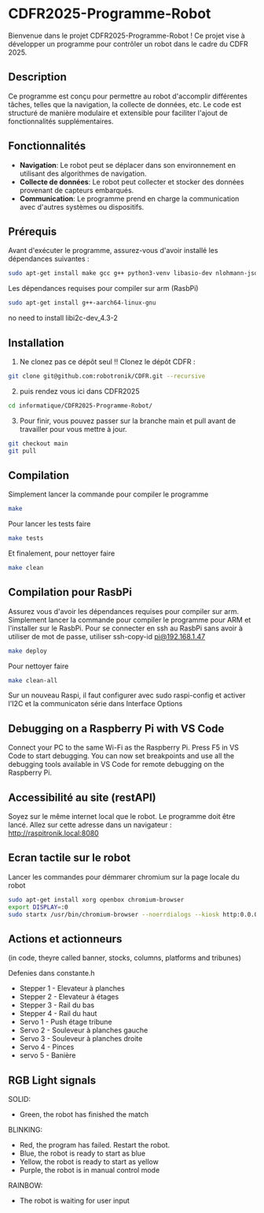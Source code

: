 # CDFR2025-Programme-Robot

Bienvenue dans le projet CDFR2025-Programme-Robot ! Ce projet vise à développer un programme pour contrôler un robot dans le cadre du CDFR 2025.

## Description

Ce programme est conçu pour permettre au robot d'accomplir différentes tâches, telles que la navigation, la collecte de données, etc. Le code est structuré de manière modulaire et extensible pour faciliter l'ajout de fonctionnalités supplémentaires.

## Fonctionnalités

- **Navigation**: Le robot peut se déplacer dans son environnement en utilisant des algorithmes de navigation.
- **Collecte de données**: Le robot peut collecter et stocker des données provenant de capteurs embarqués.
- **Communication**: Le programme prend en charge la communication avec d'autres systèmes ou dispositifs.

## Prérequis

Avant d'exécuter le programme, assurez-vous d'avoir installé les dépendances suivantes :

```bash
sudo apt-get install make gcc g++ python3-venv libasio-dev nlohmann-json3-dev
```

Les dépendances requises pour compiler sur arm (RasbPi)

```bash
sudo apt-get install g++-aarch64-linux-gnu
```
no need to install libi2c-dev_4.3-2

## Installation

1. Ne clonez pas ce dépôt seul !! Clonez le dépôt CDFR : 
```bash
git clone git@github.com:robotronik/CDFR.git --recursive
```
2. puis rendez vous ici dans CDFR2025

```bash
cd informatique/CDFR2025-Programme-Robot/ 
```
3. Pour finir, vous pouvez passer sur la branche main et pull avant de travailler pour vous mettre à jour.
```bash
git checkout main
git pull 
```

## Compilation

Simplement lancer la commande pour compiler le programme

```bash
make
```

Pour lancer les tests faire

```bash
make tests
```

Et finalement, pour nettoyer faire

```bash
make clean
```

## Compilation pour RasbPi

Assurez vous d'avoir les dépendances requises pour compiler sur arm.
Simplement lancer la commande pour compiler le programme pour ARM et l'installer sur le RasbPi.
Pour se connecter en ssh au RasbPi sans avoir à utiliser de mot de passe, utiliser
ssh-copy-id pi@192.168.1.47

```bash
make deploy
```

Pour nettoyer faire

```bash
make clean-all
```

Sur un nouveau Raspi, il faut configurer avec
sudo raspi-config
et activer l'I2C et la communicaton série dans Interface Options

## Debugging on a Raspberry Pi with VS Code

Connect your PC to the same Wi-Fi as the Raspberry Pi.
Press F5 in VS Code to start debugging.
You can now set breakpoints and use all the debugging tools available in VS Code for remote debugging on the Raspberry Pi.

## Accessibilité au site (restAPI)

Soyez sur le même internet local que le robot. Le programme doit être lancé.
Allez sur cette adresse dans un navigateur : http://raspitronik.local:8080

## Ecran tactile sur le robot

Lancer les commandes pour démmarer chromium sur la page locale du robot
```bash
sudo apt-get install xorg openbox chromium-browser
export DISPLAY=:0
sudo startx /usr/bin/chromium-browser --noerrdialogs --kiosk http:0.0.0.0:8080/robot --incognito --disable-extensions --no-sandbox
```

## Actions et actionneurs

(in code, theyre called banner, stocks, columns, platforms and tribunes)

Defenies dans constante.h
- Stepper 1 - Elevateur à planches
- Stepper 2 - Elevateur à étages
- Stepper 3 - Rail du bas
- Stepper 4 - Rail du haut
- Servo 1 - Push étage tribune
- Servo 2 - Souleveur à planches gauche
- Servo 3 - Souleveur à planches droite
- Servo 4 - Pinces
- servo 5 - Banière

## RGB Light signals

SOLID:
- Green, the robot has finished the match

BLINKING:
- Red, the program has failed. Restart the robot.
- Blue, the robot is ready to start as blue
- Yellow, the robot is ready to start as yellow
- Purple, the robot is in manual control mode

RAINBOW:
- The robot is waiting for user input